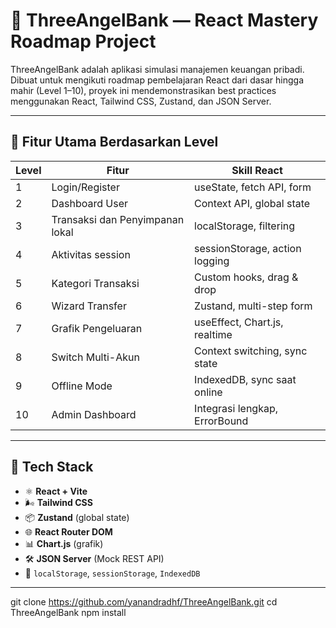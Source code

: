 # 🏦 ThreeAngelBank — React Mastery Roadmap Project

ThreeAngelBank adalah aplikasi simulasi manajemen keuangan pribadi. Dibuat untuk mengikuti roadmap pembelajaran React dari dasar hingga mahir (Level 1–10), proyek ini mendemonstrasikan best practices menggunakan React, Tailwind CSS, Zustand, dan JSON Server.

---

## 🚀 Fitur Utama Berdasarkan Level

| Level | Fitur                           | Skill React                    |
| ----- | ------------------------------- | ------------------------------ |
| 1     | Login/Register                  | useState, fetch API, form      |
| 2     | Dashboard User                  | Context API, global state      |
| 3     | Transaksi dan Penyimpanan lokal | localStorage, filtering        |
| 4     | Aktivitas session               | sessionStorage, action logging |
| 5     | Kategori Transaksi              | Custom hooks, drag & drop      |
| 6     | Wizard Transfer                 | Zustand, multi-step form       |
| 7     | Grafik Pengeluaran              | useEffect, Chart.js, realtime  |
| 8     | Switch Multi-Akun               | Context switching, sync state  |
| 9     | Offline Mode                    | IndexedDB, sync saat online    |
| 10    | Admin Dashboard                 | Integrasi lengkap, ErrorBound  |

---

## 🧰 Tech Stack

- ⚛️ **React + Vite**
- 🌬️ **Tailwind CSS**
- 📦 **Zustand** (global state)
- 🌐 **React Router DOM**
- 📊 **Chart.js** (grafik)
- 🛠 **JSON Server** (Mock REST API)
- 💾 `localStorage`, `sessionStorage`, `IndexedDB`

---

git clone https://github.com/yanandradhf/ThreeAngelBank.git
cd ThreeAngelBank
npm install
